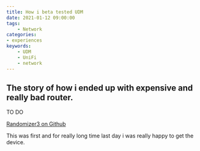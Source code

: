```yaml
---
title: How i beta tested UDM
date: 2021-01-12 09:00:00
tags:
    - Network
categories:
- experiences
keywords:
    - UDM
    - UniFi
    - network
---
```

## The story of how i ended up with expensive and really bad router.
TO DO

[Randomizer3 on Github](https://github.com/vdovhanych/Randomizer3)

This was first and for really long time last day i was really happy to get the device.
